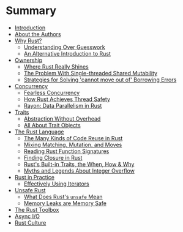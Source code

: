# Summary

- [Introduction](intro.md)
- [About the Authors](authors.md)
- [Why Rust?]()
    - [Understanding Over Guesswork](understanding-over-guesswork.md)
    - [An Alternative Introduction to Rust]()
- [Ownership]()
    - [Where Rust Really Shines](where-rust-really-shines.md)
    - [The Problem With Single-threaded Shared Mutability](the-problem-with-shared-mutability.md)
    - [Strategies for Solving 'cannot move out of' Borrowing Errors](strategies-for-solving-borrowing-errors.md)
- [Concurrency]()
    - [Fearless Concurrency](fearless-concurrency.md)
    - [How Rust Achieves Thread Safety](how-rust-achieves-thread-safety.md)
    - [Rayon: Data Parallelism in Rust]()
- [Traits]()
    - [Abstraction Without Overhead](abstraction-without-overhead.md)
    - [All About Trait Objects](all-about-trait-objects.md)
- [The Rust Language]()
    - [The Many Kinds of Code Reuse in Rust](rust-reuse-and-recycle.md)
    - [Mixing Matching, Mutation, and Moves](enums-match-mutation-and-moves.md)
    - [Reading Rust Function Signatures](reading-rust-function-signatures.md)
    - [Finding Closure in Rust](finding-closure-in-rust.md)
    - [Rust's Built-in Traits, the When, How & Why](rusts-built-in-traits.md)
    - [Myths and Legends About Integer Overflow](myths-and-legends-about-integer-overflow.md)
- [Rust in Practice]()
    - [Effectively Using Iterators](effectively-using-iterators.md)
- [Unsafe Rust]()
    - [What Does Rust's `unsafe` Mean](what-does-rusts-unsafe-mean.md)
    - [Memory Leaks are Memory Safe](memory-leaks-are-memory-safe.md)
- [The Rust Toolbox]()
- [Async I/O]()
- [Rust Culture]()
